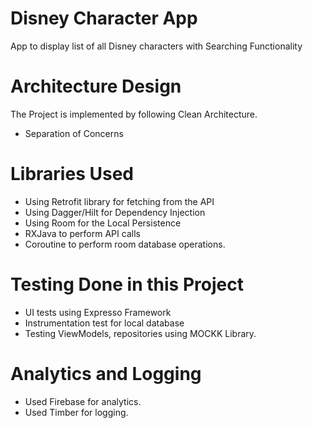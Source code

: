 # Disney Character App

App to display list of all Disney characters with Searching Functionality

# Architecture Design

The Project is implemented by following Clean Architecture.

- Separation of Concerns

# Libraries Used

- Using Retrofit library for fetching from the API
- Using Dagger/Hilt for Dependency Injection
- Using Room for the Local Persistence
- RXJava to perform API calls  
- Coroutine to perform room database operations. 

# Testing Done in this Project

- UI tests using Expresso Framework
- Instrumentation test for local database
- Testing ViewModels, repositories using MOCKK Library.

# Analytics and Logging

- Used Firebase for analytics.
- Used Timber for logging.